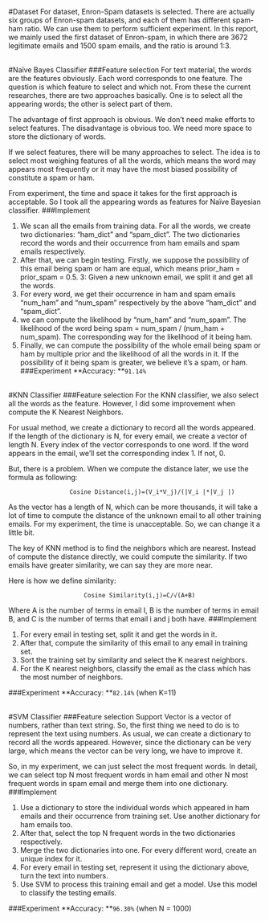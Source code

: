 #Dataset
For dataset, Enron-Spam datasets is selected. There are actually six groups of Enron-spam datasets, and each of them has different spam-ham ratio. We can use them to perform sufficient experiment. In this report, we mainly used the first dataset of Enron-spam, in which there are 3672 legitimate emails and 1500 spam emails, and the ratio is around 1:3.

<br />
#Naïve Bayes Classifier
###Feature selection
For text material, the words are the features obviously. Each word corresponds to one feature. The question is which feature to select and which not. From these the current researches, there are two approaches basically. One is to select all the appearing words; the other is select part of them.

The advantage of first approach is obvious. We don’t need make efforts to select features. The disadvantage is obvious too. We need more space to store the dictionary of words.

If we select features, there will be many approaches to select. The idea is to select most weighing features of all the words, which means the word may appears most frequently or it may have the most biased possibility of constitute a spam or ham.

From experiment, the time and space it takes for the first approach is acceptable. So I took all the appearing words as features for Naïve Bayesian classifier.
###Implement
1. We scan all the emails from training data. For all the words, we create two dictionaries: “ham_dict” and “spam_dict”. The two dictionaries record the words and their occurrence from ham emails and spam emails respectively.
2. After that, we can begin testing. Firstly, we suppose the possibility of this email being spam or ham are equal, which means prior_ham = prior_spam = 0.5.
3: Given a new unknown email, we split it and get all the words.
4. For every word, we get their occurrence in ham and spam emails “num_ham” and “num_spam” respectively by the above “ham_dict” and “spam_dict”.
5. we can compute the likelihood by “num_ham” and “num_spam”.    The likelihood of the word being spam = num_spam / (num_ham + num_spam). The corresponding way for the likelihood of it being ham. 
6. Finally, we can compute the possibility of the whole email being spam or ham by multiple prior and the likelihood of all the words in it. If the possibility of it being spam is greater, we believe it’s a spam, or ham.
###Experiment
**Accuracy: **`91.14%`

<br />
#KNN Classifier
###Feature selection
For the KNN classifier, we also select all the words as the feature. However, I did some improvement when compute the K Nearest Neighbors.

For usual method, we create a dictionary to record all the words appeared. If the length of the dictionary is N, for every email, we create a vector of length N. Every index of the vector corresponds to one word. If the word appears in the email, we’ll set the corresponding index 1. If not, 0.

But, there is a problem. When we compute the distance later, we use the formula as following:
                     
                     Cosine Distance(i,j)=(V_i*V_j)/(|V_i |*|V_j |)
As the vector has a length of N, which can be more thousands, it will take a lot of time to compute the distance of the unknown email to all other training emails. For my experiment, the time is unacceptable. So, we can change it a little bit.

The key of KNN method is to find the neighbors which are nearest. Instead of compute the distance directly, we could compute the similarity. If two emails have greater similarity, we can say they are more near.

Here is how we define similarity:
                     
                         Cosine Similarity(i,j)=C/√(A+B)
                     
Where A is the number of terms in email I, B is the number of terms in email B, and C is the number of terms that email i and j both have.
###Implement
1. For every email in testing set, split it and get the words in it.
2. After that, compute the similarity of this email to any email in training set.
3. Sort the training set by similarity and select the K nearest neighbors.
4. For the K nearest neighbors, classify the email as the class which has the most number of neighbors.

###Experiment
**Accuracy: **`82.14%` (when K=11)

<br />
#SVM Classifier
###Feature selection
Support Vector is a vector of numbers, rather than text string. So, the first thing we need to do is to represent the text using numbers. As usual, we can create a dictionary to record all the words appeared. However, since the dictionary can be very large, which means the vector can be very long, we have to improve it.

So, in my experiment, we can just select the most frequent words. In detail, we can select top N most frequent words in ham email and other N most frequent words in spam email and merge them into one dictionary.
###Implement
1. Use a dictionary to store the individual words which appeared in ham emails and their occurrence from training set. Use another dictionary for ham emails too.
2. After that, select the top N frequent words in the two dictionaries respectively.
3. Merge the two dictionaries into one. For every different word, create an unique index for it.
4. For every email in testing set, represent it using the dictionary above, turn the text into numbers.
5. Use SVM to process this training email and get a model. Use this model to classify the testing emails.

###Experiment
**Accuracy: **`96.30%` (when N = 1000)
